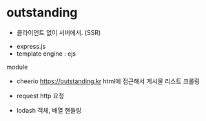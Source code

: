# outstanding
* 클라이언트 없이 서버에서. (SSR)
- express.js
- template engine : ejs

module
- cheerio
https://outstanding.kr html에 접근해서
게시물 리스트 크롤링

- request
http 요청

- lodash
객체, 배열 핸들링

